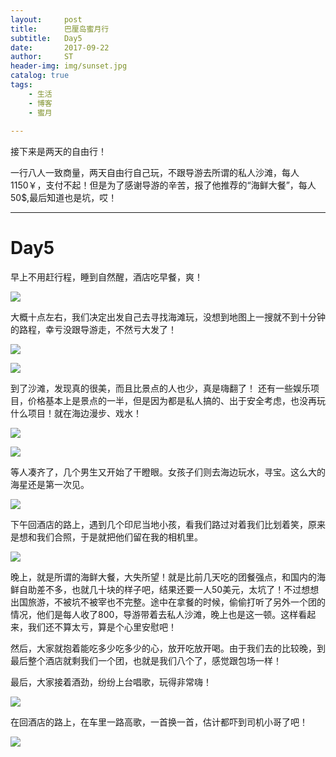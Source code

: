```yaml
---
layout:     post
title:      巴厘岛蜜月行
subtitle:   Day5
date:       2017-09-22
author:     ST
header-img: img/sunset.jpg
catalog: true
tags:
    - 生活
    - 博客
    - 蜜月
    
---
```


接下来是两天的自由行！

一行八人一致商量，两天自由行自己玩，不跟导游去所谓的私人沙滩，每人1150￥，支付不起！但是为了感谢导游的辛苦，报了他推荐的“海鲜大餐”，每人50$,最后知道也是坑，哎！

***
# Day5

早上不用赶行程，睡到自然醒，酒店吃早餐，爽！

![](/img/post/Day50.jpg)

大概十点左右，我们决定出发自己去寻找海滩玩，没想到地图上一搜就不到十分钟的路程，幸亏没跟导游走，不然亏大发了！

![](/img/post/Day53.jpg)

![](/img/post/Day54.jpg)

到了沙滩，发现真的很美，而且比景点的人也少，真是嗨翻了！ 还有一些娱乐项目，价格基本上是景点的一半，但是因为都是私人搞的、出于安全考虑，也没再玩什么项目！就在海边漫步、戏水！

![](/img/post/Day51.jpg)

![](/img/post/Day52.jpg)

等人凑齐了，几个男生又开始了干瞪眼。女孩子们则去海边玩水，寻宝。这么大的海星还是第一次见。

![](/img/post/Day55.jpg)

下午回酒店的路上，遇到几个印尼当地小孩，看我们路过对着我们比划着笑，原来是想和我们合照，于是就把他们留在我的相机里。

![](/img/post/Day58.jpg)

晚上，就是所谓的海鲜大餐，大失所望！就是比前几天吃的团餐强点，和国内的海鲜自助差不多，也就几十块的样子吧，结果还要一人50美元，太坑了！不过想想出国旅游，不被坑不被宰也不完整。途中在拿餐的时候，偷偷打听了另外一个团的情况，他们是每人收了800，导游带着去私人沙滩，晚上也是这一顿。这样看起来，我们还不算太亏，算是个心里安慰吧！

然后，大家就抱着能吃多少吃多少的心，放开吃放开喝。由于我们去的比较晚，到最后整个酒店就剩我们一个团，也就是我们八个了，感觉跟包场一样！

最后，大家接着酒劲，纷纷上台唱歌，玩得非常嗨！

![](/img/post/Day56.jpg)

在回酒店的路上，在车里一路高歌，一首换一首，估计都吓到司机小哥了吧！

![](/img/post/Day57.jpg)